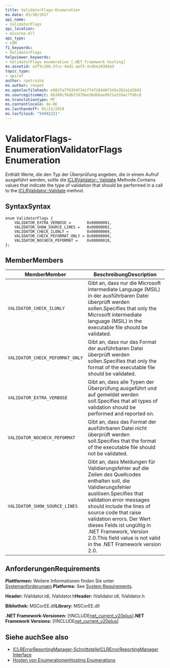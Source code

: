 ```yaml
---
title: ValidatorFlags-Enumeration
ms.date: 03/30/2017
api_name:
- ValidatorFlags
api_location:
- mscoree.dll
api_type:
- COM
f1_keywords:
- ValidatorFlags
helpviewer_keywords:
- ValidatorFlags enumeration [.NET Framework hosting]
ms.assetid: a3f5c266-3fcc-4ad1-aaf5-4cdbe26304ad
topic_type:
- apiref
author: rpetrusha
ms.author: ronpet
ms.openlocfilehash: e982fa7f6354f341ff4718440f345e282a1d20d3
ms.sourcegitcommit: 6b308cf6d627d78ee36dbbae8972a310ac7fd6c8
ms.translationtype: MT
ms.contentlocale: de-DE
ms.lasthandoff: 01/23/2019
ms.locfileid: "54492221"
---
```

# <a name="validatorflags-enumeration"></a><span data-ttu-id="62f99-102">ValidatorFlags-Enumeration</span><span class="sxs-lookup"><span data-stu-id="62f99-102">ValidatorFlags Enumeration</span></span>
<span data-ttu-id="62f99-103">Enthält Werte, die den Typ der Überprüfung angeben, die in einem Aufruf ausgeführt werden, sollte die [ICLRValidator:: Validate](../../../../docs/framework/unmanaged-api/hosting/iclrvalidator-validate-method.md) Methode.</span><span class="sxs-lookup"><span data-stu-id="62f99-103">Contains values that indicate the type of validation that should be performed in a call to the [ICLRValidator::Validate](../../../../docs/framework/unmanaged-api/hosting/iclrvalidator-validate-method.md) method.</span></span>  
  
## <a name="syntax"></a><span data-ttu-id="62f99-104">Syntax</span><span class="sxs-lookup"><span data-stu-id="62f99-104">Syntax</span></span>  
  
```  
enum ValidatorFlags {  
    VALIDATOR_EXTRA_VERBOSE =       0x00000001,  
    VALIDATOR_SHOW_SOURCE_LINES =   0x00000002,  
    VALIDATOR_CHECK_ILONLY =        0x00000004,  
    VALIDATOR_CHECK_PEFORMAT_ONLY = 0x00000008,  
    VALIDATOR_NOCHECK_PEFORMAT =    0x00000010,  
};  
```  
  
## <a name="members"></a><span data-ttu-id="62f99-105">Member</span><span class="sxs-lookup"><span data-stu-id="62f99-105">Members</span></span>  
  
|<span data-ttu-id="62f99-106">Member</span><span class="sxs-lookup"><span data-stu-id="62f99-106">Member</span></span>|<span data-ttu-id="62f99-107">Beschreibung</span><span class="sxs-lookup"><span data-stu-id="62f99-107">Description</span></span>|  
|------------|-----------------|  
|`VALIDATOR_CHECK_ILONLY`|<span data-ttu-id="62f99-108">Gibt an, dass nur die Microsoft intermediate Language (MSIL) in der ausführbaren Datei überprüft werden sollen.</span><span class="sxs-lookup"><span data-stu-id="62f99-108">Specifies that only the Microsoft intermediate language (MSIL) in the executable file should be validated.</span></span>|  
|`VALIDATOR_CHECK_PEFORMAT_ONLY`|<span data-ttu-id="62f99-109">Gibt an, dass nur das Format der ausführbaren Datei überprüft werden sollen.</span><span class="sxs-lookup"><span data-stu-id="62f99-109">Specifies that only the format of the executable file should be validated.</span></span>|  
|`VALIDATOR_EXTRA_VERBOSE`|<span data-ttu-id="62f99-110">Gibt an, dass alle Typen der Überprüfung ausgeführt und auf gemeldet werden soll.</span><span class="sxs-lookup"><span data-stu-id="62f99-110">Specifies that all types of validation should be performed and reported on.</span></span>|  
|`VALIDATOR_NOCHECK_PEFORMAT`|<span data-ttu-id="62f99-111">Gibt an, dass das Format der ausführbaren Datei nicht überprüft werden soll.</span><span class="sxs-lookup"><span data-stu-id="62f99-111">Specifies that the format of the executable file should not be validated.</span></span>|  
|`VALIDATOR_SHOW_SOURCE_LINES`|<span data-ttu-id="62f99-112">Gibt an, dass Meldungen für Validierungsfehler auf die Zeilen des Quellcodes enthalten soll, die Validierungsfehler auslösen.</span><span class="sxs-lookup"><span data-stu-id="62f99-112">Specifies that validation error messages should include the lines of source code that raise validation errors.</span></span> <span data-ttu-id="62f99-113">Der Wert dieses Felds ist ungültig in .NET Framework, Version 2.0.</span><span class="sxs-lookup"><span data-stu-id="62f99-113">This field value is not valid in the .NET Framework version 2.0.</span></span>|  
  
## <a name="requirements"></a><span data-ttu-id="62f99-114">Anforderungen</span><span class="sxs-lookup"><span data-stu-id="62f99-114">Requirements</span></span>  
 <span data-ttu-id="62f99-115">**Plattformen:** Weitere Informationen finden Sie unter [Systemanforderungen](../../../../docs/framework/get-started/system-requirements.md).</span><span class="sxs-lookup"><span data-stu-id="62f99-115">**Platforms:** See [System Requirements](../../../../docs/framework/get-started/system-requirements.md).</span></span>  
  
 <span data-ttu-id="62f99-116">**Header:** IValidator.idl, IValidator.h</span><span class="sxs-lookup"><span data-stu-id="62f99-116">**Header:** IValidator.idl, IValidator.h</span></span>  
  
 <span data-ttu-id="62f99-117">**Bibliothek:** MSCorEE.dll</span><span class="sxs-lookup"><span data-stu-id="62f99-117">**Library:** MSCorEE.dll</span></span>  
  
 <span data-ttu-id="62f99-118">**.NET Framework-Versionen:** [!INCLUDE[net_current_v20plus](../../../../includes/net-current-v20plus-md.md)]</span><span class="sxs-lookup"><span data-stu-id="62f99-118">**.NET Framework Versions:** [!INCLUDE[net_current_v20plus](../../../../includes/net-current-v20plus-md.md)]</span></span>  
  
## <a name="see-also"></a><span data-ttu-id="62f99-119">Siehe auch</span><span class="sxs-lookup"><span data-stu-id="62f99-119">See also</span></span>
- [<span data-ttu-id="62f99-120">ICLRErrorReportingManager-Schnittstelle</span><span class="sxs-lookup"><span data-stu-id="62f99-120">ICLRErrorReportingManager Interface</span></span>](../../../../docs/framework/unmanaged-api/hosting/iclrerrorreportingmanager-interface.md)
- [<span data-ttu-id="62f99-121">Hosten von Enumerationen</span><span class="sxs-lookup"><span data-stu-id="62f99-121">Hosting Enumerations</span></span>](../../../../docs/framework/unmanaged-api/hosting/hosting-enumerations.md)
